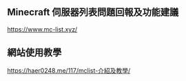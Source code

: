 ## Minecraft 伺服器列表問題回報及功能建議
https://www.mc-list.xyz/

## 網站使用教學
https://haer0248.me/117/mclist-介紹及教學/
